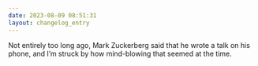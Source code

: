 ```yaml
---
date: 2023-08-09 08:51:31
layout: changelog_entry
---
```

Not entirely too long ago, Mark Zuckerberg said that he wrote a talk on his phone, and I’m struck by how mind-blowing that seemed at the time. 

